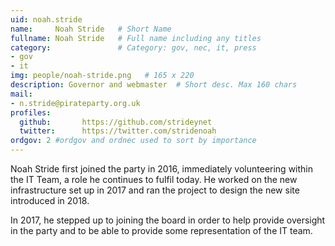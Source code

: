 ```yaml
---
uid: noah.stride
name:     Noah Stride  	# Short Name
fullname: Noah Stride  	# Full name including any titles
category:               # Category: gov, nec, it, press
- gov
- it
img: people/noah-stride.png   # 165 x 220
description: Governor and webmaster  # Short desc. Max 160 chars
mail:
- n.stride@pirateparty.org.uk
profiles:
  github:       https://github.com/strideynet
  twitter: 		https://twitter.com/stridenoah
ordgov: 2 #ordgov and ordnec used to sort by importance
---
```


Noah Stride first joined the party in 2016, immediately volunteering within the IT Team, a role he continues to fulfil today.
He worked on the new infrastructure set up in 2017 and ran the project to design the new site introduced in 2018.

In 2017, he stepped up to joining the board in order to help provide oversight in the party and to be able to provide some representation
of the IT team.
